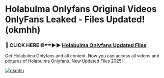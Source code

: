 # Holabulma Onlyfans Original Videos 0nlyFans Leaked - Files Updated! (okmhh)

<h3>🔴 CLICK HERE 🌐==►► <a href="https://tinyurl.com/2m67pmp6" rel="nofollow">Holabulma Onlyfans Updated Files</a></h3>

Get Holabulma Onlyfans and all content. Now you can access all videos and pictures of Holabulma Onlyfans. New Updated Files 2025!

[![okmhh](https://i.imgur.com/H4QAA4z.gif)](https://tinyurl.com/2m67pmp6)